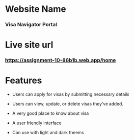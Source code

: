 # Website Name
###  Visa Navigator Portal 
# Live site url
### https://assignment-10-86b1b.web.app/home
# Features
-  Users can apply for visas by submitting necessary details
-  Users can view, update, or delete visas they've added.

- A very good place to know about visa

- A user friendly interface

- Can use with light and dark theems
